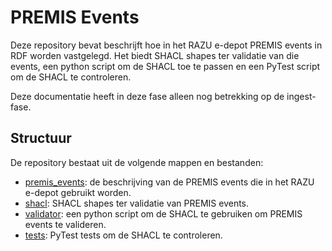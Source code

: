 # PREMIS Events 

Deze repository bevat beschrijft hoe in het RAZU e-depot PREMIS events in RDF worden vastgelegd. Het biedt SHACL shapes ter validatie van die events, een python script om de SHACL toe te passen en een PyTest script om de SHACL te controleren.

Deze documentatie heeft in deze fase alleen nog betrekking op de ingest-fase.

## Structuur

De repository bestaat uit de volgende mappen en bestanden:

- [premis_events](premis_events.md): de beschrijving van de PREMIS events die in het RAZU e-depot gebruikt worden.
- [shacl](shacl/premis-shacl.ttl): SHACL shapes ter validatie van PREMIS events.
- [validator](scripts/validator.py): een python script om de SHACL te gebruiken om PREMIS events te valideren.
- [tests](tests/): PyTest tests om de SHACL te controleren.


